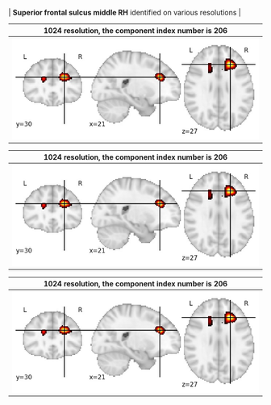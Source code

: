 


| **Superior frontal sulcus middle RH** identified on various resolutions |

| 1024 resolution, the component index number is 206|  
|:---:|  
| ![Component 1024](../1024/final/206.jpg "From component 1024: Superior frontal sulcus middle RH") |

| 1024 resolution, the component index number is 206|  
|:---:|  
| ![Component 1024](../1024/final/206.jpg "From component 1024: Superior frontal sulcus middle RH") |

| 1024 resolution, the component index number is 206|  
|:---:|  
| ![Component 1024](../1024/final/206.jpg "From component 1024: Superior frontal sulcus middle RH") |